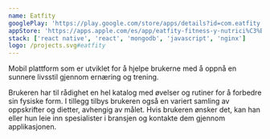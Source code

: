 ```yaml
---
name: Eatfity
googlePlay: 'https://play.google.com/store/apps/details?id=com.eatfity'
appStore: 'https://apps.apple.com/es/app/eatfity-fitness-y-nutrici%C3%B3n/id6450825366'
stack: ['react native', 'react', 'mongodb', 'javascript', 'nginx']
logo: /projects.svg#eatfity
---
```


Mobil plattform som er utviklet for å hjelpe brukerne med å oppnå en sunnere livsstil
gjennom ernæring og trening.

Brukeren har til rådighet en hel katalog med øvelser og rutiner for å forbedre sin
fysiske form. I tillegg tilbys brukeren også en variert samling av oppskrifter og
dietter, avhengig av målet. Hvis brukeren ønsker det, kan han eller hun leie inn
spesialister i bransjen og kontakte dem gjennom applikasjonen.
